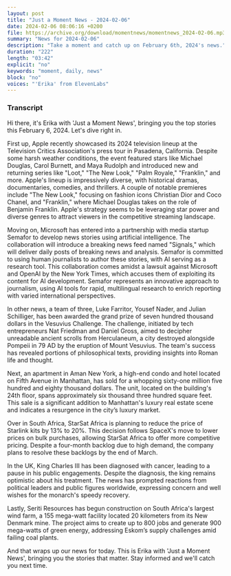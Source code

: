 ```yaml
---
layout: post
title: "Just a Moment News - 2024-02-06"
date: 2024-02-06 08:06:16 +0200
file: https://archive.org/download/momentnews/momentnews_2024-02-06.mp3
summary: "News for 2024-02-06"
description: "Take a moment and catch up on February 6th, 2024's news."
duration: "222"
length: "03:42"
explicit: "no"
keywords: "moment, daily, news"
block: "no"
voices: "'Erika' from ElevenLabs"
---
```


### Transcript

Hi there, it's Erika with 'Just a Moment News', bringing you the top stories this February 6, 2024. Let's dive right in.

First up, Apple recently showcased its 2024 television lineup at the Television Critics Association's press tour in Pasadena, California. Despite some harsh weather conditions, the event featured stars like Michael Douglas, Carol Burnett, and Maya Rudolph and introduced new and returning series like "Loot," "The New Look," "Palm Royale," "Franklin," and more. Apple's lineup is impressively diverse, with historical dramas, documentaries, comedies, and thrillers. A couple of notable premieres include "The New Look," focusing on fashion icons Christian Dior and Coco Chanel, and "Franklin," where Michael Douglas takes on the role of Benjamin Franklin. Apple's strategy seems to be leveraging star power and diverse genres to attract viewers in the competitive streaming landscape.

Moving on, Microsoft has entered into a partnership with media startup Semafor to develop news stories using artificial intelligence. The collaboration will introduce a breaking news feed named "Signals," which will deliver daily posts of breaking news and analysis. Semafor is committed to using human journalists to author these stories, with AI serving as a research tool. This collaboration comes amidst a lawsuit against Microsoft and OpenAI by the New York Times, which accuses them of exploiting its content for AI development. Semafor represents an innovative approach to journalism, using AI tools for rapid, multilingual research to enrich reporting with varied international perspectives.

In other news, a team of three, Luke Farritor, Yousef Nader, and Julian Schilliger, has been awarded the grand prize of seven hundred thousand dollars in the Vesuvius Challenge. The challenge, initiated by tech entrepreneurs Nat Friedman and Daniel Gross, aimed to decipher unreadable ancient scrolls from Herculaneum, a city destroyed alongside Pompeii in 79 AD by the eruption of Mount Vesuvius. The team's success has revealed portions of philosophical texts, providing insights into Roman life and thought.

Next, an apartment in Aman New York, a high-end condo and hotel located on Fifth Avenue in Manhattan, has sold for a whopping sixty-one million five hundred and eighty thousand dollars. The unit, located on the building's 24th floor, spans approximately six thousand three hundred square feet. This sale is a significant addition to Manhattan's luxury real estate scene and indicates a resurgence in the city’s luxury market.

Over in South Africa, StarSat Africa is planning to reduce the price of Starlink kits by 13% to 20%. This decision follows SpaceX's move to lower prices on bulk purchases, allowing StarSat Africa to offer more competitive pricing. Despite a four-month backlog due to high demand, the company plans to resolve these backlogs by the end of March.

In the UK, King Charles III has been diagnosed with cancer, leading to a pause in his public engagements. Despite the diagnosis, the king remains optimistic about his treatment. The news has prompted reactions from political leaders and public figures worldwide, expressing concern and well wishes for the monarch's speedy recovery.

Lastly, Seriti Resources has begun construction on South Africa's largest wind farm, a 155 mega-watt facility located 20 kilometers from its New Denmark mine. The project aims to create up to 800 jobs and generate 900 mega-watts of green energy, addressing Eskom’s supply challenges amid failing coal plants.

And that wraps up our news for today. This is Erika with 'Just a Moment News', bringing you the stories that matter. Stay informed and we'll catch you next time.
